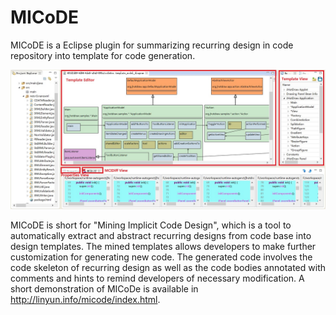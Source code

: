 # MICoDE

MICoDE is a Eclipse plugin for summarizing recurring design in code repository into template for code generation. 

![Snapshot of MICoDe](/image/micode_screenshot.jpg?raw=true "Snapshot of Microbat")

MICoDE is short for "Mining Implicit Code Design", which is a tool to automatically extract and abstract recurring designs from code base into design templates. The mined templates allows developers to make further customization for generating new code. The generated code involves the code skeleton of recurring design as well as the code bodies annotated with comments and hints to remind developers of necessary modification. A short demonstration of MICoDe is available in http://linyun.info/micode/index.html.



